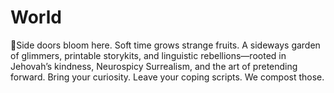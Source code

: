 # World
 🌱Side doors bloom here. Soft time grows strange fruits. A sideways garden of glimmers, printable storykits, and linguistic rebellions—rooted in Jehovah’s kindness, Neurospicy Surrealism, and the art of pretending forward. Bring your curiosity. Leave your coping scripts. We compost those.
